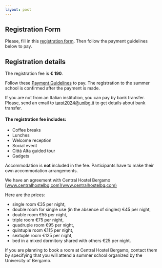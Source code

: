 ```yaml
---
layout: post
---
```


## Registration Form
Please, fill in this [registration form](https://forms.gle/Ds8ssGcucLXNw8iS6). Then follow the payment guidelines below to pay.



## Registration details

The registration fee is **€ 190**.

Follow these [Payment Guidelines](https://drive.google.com/file/d/1DLLXkG_MRtn7RwMuEQQ8c7cLECVhvSWl/view?usp=sharing) to pay. The registration to the summer school is confirmed after the payment is made.

If you are not from an Italian institution, you can pay by bank transfer. Please, send an email to tarot2024@unibg.it to get details about bank transfer.

#### The registration fee includes:
- Coffee breaks
- Lunches
- Welcome reception
- Social event
- Città Alta guided tour
- Gadgets
  
Accommodation is **not** included in the fee. 
Participants have to make their own accommodation arrangements.

We have an agreement with Central Hostel Bergamo [www.centralhostelbg.com](www.centralhostelbg.com)

Here are the prices:
- single room €35 per night,
- double room for single use (in the absence of singles) €45 per night,
- double room €55 per night,
- triple room €75 per night,
- quadruple room €95 per night,
- quintuple room €115 per night,
- sextuple room €125 per night,
- bed in a mixed dormitory shared with others €25 per night.

If you are planning to book a room at Central Hostel Bergamo, contact them by specifying that you will attend a summer school organized by the University of Bergamo.

